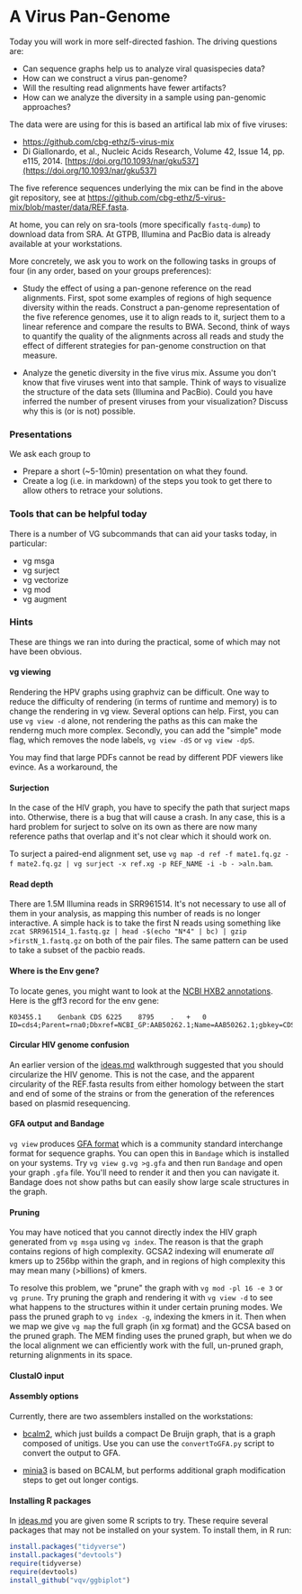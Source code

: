 # A Virus Pan-Genome

Today you will work in more self-directed fashion. The driving questions are:

- Can sequence graphs help us to analyze viral quasispecies data?
- How can we construct a virus pan-genome?
- Will the resulting read alignments have fewer artifacts?
- How can we analyze the diversity in a sample using pan-genomic approaches?

The data were are using for this is based an artifical lab mix of five viruses:

- https://github.com/cbg-ethz/5-virus-mix
- Di Giallonardo, et al., Nucleic Acids Research, Volume 42, Issue 14, pp. e115, 2014. [https://doi.org/10.1093/nar/gku537](https://doi.org/10.1093/nar/gku537)

The five reference sequences underlying the mix can be find in the above git repository, see at https://github.com/cbg-ethz/5-virus-mix/blob/master/data/REF.fasta.

At home, you can rely on sra-tools (more specifically `fastq-dump`) to download data from SRA. At GTPB, Illumina and PacBio data is already available at your workstations.

More concretely, we ask you to work on the following tasks in groups of four (in any order, based on your groups preferences):

- Study the effect of using a pan-genone reference on the read alignments. First, spot some examples of regions of high sequence diversity within the reads.  Construct a pan-genome representation of the five reference genomes, use it to align reads to it, surject them to a linear reference and compare the results to BWA. Second, think of ways to quantify the quality of the alignments across all reads and study the effect of different strategies for pan-genome construction on that measure.

- Analyze the genetic diversity in the five virus mix. Assume you don't know that five viruses went into that sample. Think of ways to visualize the structure of the data sets (Illumina and PacBio). Could you have inferred the number of present viruses from your visualization? Discuss why this is (or is not) possible.

### Presentations
We ask each group to

- Prepare a short (~5-10min) presentation on what they found.
- Create a log (i.e. in markdown) of the steps you took to get there to allow others to retrace your solutions.

### Tools that can be helpful today
There is a number of VG subcommands that can aid your tasks today, in particular:

- vg msga
- vg surject
- vg vectorize
- vg mod
- vg augment

### Hints

These are things we ran into during the practical, some of which may not have been obvious.

#### vg viewing

Rendering the HPV graphs using graphviz can be difficult. One way to reduce the difficulty of rendering (in terms of runtime and memory) is to change the rendering in vg view. Several options can help. First, you can use `vg view -d` alone, not rendering the paths as this can make the renderng much more complex. Secondly, you can add the "simple" mode flag, which removes the node labels, `vg view -dS` or `vg view -dpS`.

You may find that large PDFs cannot be read by different PDF viewers like evince. As a workaround, the

#### Surjection

In the case of the HIV graph, you have to specify the path that surject maps into. Otherwise, there is a bug that will cause a crash. In any case, this is a hard problem for surject to solve on its own as there are now many reference paths that overlap and it's not clear which it should work on.

To surject a paired-end alignment set, use `vg map -d ref -f mate1.fq.gz -f mate2.fq.gz | vg surject -x ref.xg -p REF_NAME -i -b - >aln.bam`.

#### Read depth

There are 1.5M Illumina reads in SRR961514. It's not necessary to use all of them in your analysis, as mapping this number of reads is no longer interactive. A simple hack is to take the first N reads using something like `zcat SRR961514_1.fastq.gz | head -$(echo "N*4" | bc) | gzip >firstN_1.fastq.gz` on both of the pair files. The same pattern can be used to take a subset of the pacbio reads.

#### Where is the Env gene?

To locate genes, you might want to look at the [NCBI HXB2 annotations](https://www.ncbi.nlm.nih.gov/nucleotide/K03455). Here is the gff3 record for the env gene:

```
K03455.1	Genbank	CDS	6225	8795	.	+	0	ID=cds4;Parent=rna0;Dbxref=NCBI_GP:AAB50262.1;Name=AAB50262.1;gbkey=CDS;product=AAB50262.1;protein_id=AAB50262.1
```

#### Circular HIV genome confusion

An earlier version of the [ideas.md](https://github.com/Pfern/PANGenomics/blob/master/exercises/HIV/ideas.md) walkthrough suggested that you should circularize the HIV genome. This is not the case, and the apparent circularity of the REF.fasta results from either homology between the start and end of some of the strains or from the generation of the references based on plasmid resequencing.

#### GFA output and Bandage

`vg view` produces [GFA format](https://github.com/GFA-spec/GFA-spec) which is a community standard interchange format for sequence graphs. You can open this in `Bandage` which is installed on your systems. Try `vg view g.vg >g.gfa` and then run `Bandage` and open your graph `.gfa` file. You'll need to render it and then you can navigate it. Bandage does not show paths but can easily show large scale structures in the graph.

#### Pruning

You may have noticed that you cannot directly index the HIV graph generated from `vg msga` using `vg index`. The reason is that the graph contains regions of high complexity. GCSA2 indexing will enumerate _all_ kmers up to 256bp within the graph, and in regions of high complexity this may mean many (>billions) of kmers.

To resolve this problem, we "prune" the graph with `vg mod -pl 16 -e 3` or `vg prune`. Try pruning the graph and rendering it with `vg view -d` to see what happens to the structures within it under certain pruning modes. We pass the pruned graph to `vg index -g`, indexing the kmers in it. Then when we map we give `vg map` the full graph (in xg format) and the GCSA based on the pruned graph. The MEM finding uses the pruned graph, but when we do the local alignment we can efficiently work with the full, un-pruned graph, returning alignments in its space.

#### ClustalO input

#### Assembly options
Currently, there are two assemblers installed on the workstations: 

- [bcalm2](https://github.com/GATB/bcalm), which just builds a compact De Bruijn graph, that is a graph composed of unitigs. Use you can use the `convertToGFA.py` script to convert the output to GFA.

- [minia3](https://github.com/GATB/minia) is based on BCALM, but performs additional graph modification steps to get out longer contigs.


#### Installing R packages

In [ideas.md](https://github.com/Pfern/PANGenomics/blob/master/exercises/HIV/ideas.md) you are given some R scripts to try. These require several packages that may not be installed on your system. To install them, in R run:

```R
install.packages("tidyverse")
install.packages("devtools")
require(tidyverse)
require(devtools)
install_github("vqv/ggbiplot")
```
